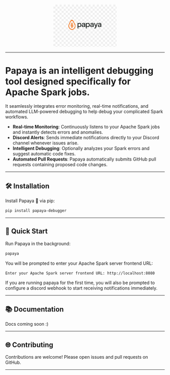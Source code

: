 <p align="center">
  <img src="logo.png" alt="Papaya Logo" width="200">
</p>

---

# Papaya is an intelligent debugging tool designed specifically for Apache Spark jobs.
It seamlessly integrates error monitoring, real-time notifications, and automated LLM-powered debugging to help debug your complicated Spark workflows.


* **Real-time Monitoring**: Continuously listens to your Apache Spark jobs and instantly detects errors and anomalies.
* **Discord Alerts**: Sends immediate notifications directly to your Discord channel whenever issues arise.
* **Intelligent Debugging**: Optionally analyzes your Spark errors and suggest automatic code fixes.
* **Automated Pull Requests**: Papaya automatically submits GitHub pull requests containing proposed code changes.

---

## 🛠️ Installation

Install Papaya 🌺 via pip:

```bash
pip install papaya-debugger
```

---

## 🌟 Quick Start

Run Papaya in the background:

```bash
papaya
```

You will be prompted to enter your Apache Spark server frontend URL:

```
Enter your Apache Spark server frontend URL: http://localhost:8080
```

If you are running papaya for the first time, you will also be prompted to configure a discord webhook to start receiving notifications immediately.

---

## 📚 Documentation

Docs coming soon :)

---

## 🌐 Contributing

Contributions are welcome! Please open issues and pull requests on GitHub.

---

